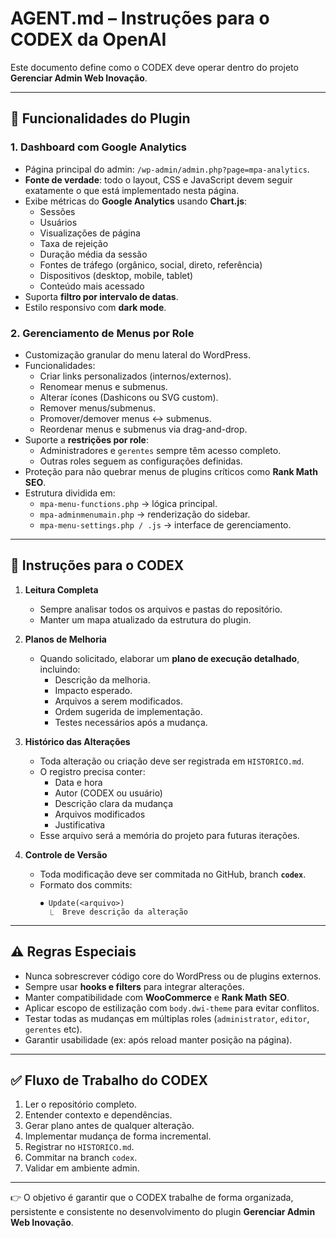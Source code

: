# AGENT.md – Instruções para o CODEX da OpenAI

Este documento define como o CODEX deve operar dentro do projeto **Gerenciar Admin Web Inovação**.

---

## 📌 Funcionalidades do Plugin

### 1. Dashboard com Google Analytics

- Página principal do admin: `/wp-admin/admin.php?page=mpa-analytics`.
- **Fonte de verdade**: todo o layout, CSS e JavaScript devem seguir exatamente o que está implementado nesta página.
- Exibe métricas do **Google Analytics** usando **Chart.js**:
  - Sessões
  - Usuários
  - Visualizações de página
  - Taxa de rejeição
  - Duração média da sessão
  - Fontes de tráfego (orgânico, social, direto, referência)
  - Dispositivos (desktop, mobile, tablet)
  - Conteúdo mais acessado
- Suporta **filtro por intervalo de datas**.
- Estilo responsivo com **dark mode**.

### 2. Gerenciamento de Menus por Role

- Customização granular do menu lateral do WordPress.
- Funcionalidades:
  - Criar links personalizados (internos/externos).
  - Renomear menus e submenus.
  - Alterar ícones (Dashicons ou SVG custom).
  - Remover menus/submenus.
  - Promover/demover menus ↔ submenus.
  - Reordenar menus e submenus via drag-and-drop.
- Suporte a **restrições por role**:
  - Administradores e `gerentes` sempre têm acesso completo.
  - Outras roles seguem as configurações definidas.
- Proteção para não quebrar menus de plugins críticos como **Rank Math SEO**.
- Estrutura dividida em:
  - `mpa-menu-functions.php` → lógica principal.
  - `mpa-adminmenumain.php` → renderização do sidebar.
  - `mpa-menu-settings.php / .js` → interface de gerenciamento.

---

## 🔎 Instruções para o CODEX

1. **Leitura Completa**

   - Sempre analisar todos os arquivos e pastas do repositório.
   - Manter um mapa atualizado da estrutura do plugin.

2. **Planos de Melhoria**

   - Quando solicitado, elaborar um **plano de execução detalhado**, incluindo:
     - Descrição da melhoria.
     - Impacto esperado.
     - Arquivos a serem modificados.
     - Ordem sugerida de implementação.
     - Testes necessários após a mudança.

3. **Histórico das Alterações**

   - Toda alteração ou criação deve ser registrada em `HISTORICO.md`.
   - O registro precisa conter:
     - Data e hora
     - Autor (CODEX ou usuário)
     - Descrição clara da mudança
     - Arquivos modificados
     - Justificativa
   - Esse arquivo será a memória do projeto para futuras iterações.

4. **Controle de Versão**
   - Toda modificação deve ser commitada no GitHub, branch **`codex`**.
   - Formato dos commits:
     ```
     ⏺ Update(<arquivo>)
       ⎿  Breve descrição da alteração
     ```

---

## ⚠️ Regras Especiais

- Nunca sobrescrever código core do WordPress ou de plugins externos.
- Sempre usar **hooks e filters** para integrar alterações.
- Manter compatibilidade com **WooCommerce** e **Rank Math SEO**.
- Aplicar escopo de estilização com `body.dwi-theme` para evitar conflitos.
- Testar todas as mudanças em múltiplas roles (`administrator`, `editor`, `gerentes` etc).
- Garantir usabilidade (ex: após reload manter posição na página).

---

## ✅ Fluxo de Trabalho do CODEX

1. Ler o repositório completo.
2. Entender contexto e dependências.
3. Gerar plano antes de qualquer alteração.
4. Implementar mudança de forma incremental.
5. Registrar no `HISTORICO.md`.
6. Commitar na branch `codex`.
7. Validar em ambiente admin.

---

👉 O objetivo é garantir que o CODEX trabalhe de forma organizada, persistente e consistente no desenvolvimento do plugin **Gerenciar Admin Web Inovação**.
